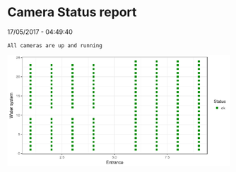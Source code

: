 Camera Status report
================
17/05/2017 - 04:49:40

    All cameras are up and running

![](camreport_files/figure-markdown_github/unnamed-chunk-2-1.png)
